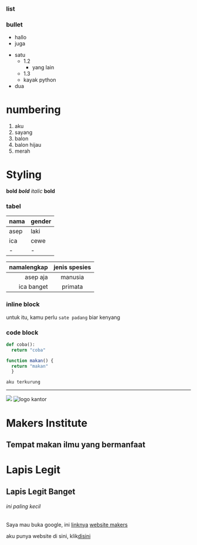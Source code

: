 ### list
### bullet
* hallo
* juga

- satu
  - 1.2
    - yang lain
  - 1.3
  - kayak python
- dua

# numbering
1. aku
2. sayang
3. balon
1. balon hijau
100. merah




# Styling
**bold**
***bold***
_italic_
__bold__




### tabel

|nama |gender|
|-----|------|
|asep | laki |
ica   | cewe |
|-|-|

|namalengkap |jenis spesies|
|-:|:-:|
|asep aja| manusia |
ica banget  | primata |




### inline block
untuk itu, kamu perlu `sate padang` biar kenyang


### code block
```python
def coba():
  return "coba"
```

```js
function makan() {
  return "makan"
  }
````

````
aku terkurung
````

---

![](http://cdn2.tstatic.net/style/foto/bank/images/tes-kepribadian-mengetahui-ukuran-kecemasan-dalam-percintaan-lewat-gambar-pertama-yang-dilihat_20180826_141212.jpg)
![logo kantor][logo makers]

[logo makers]:http://cdn2.tstatic.net/style/foto/bank/images/tes-kepribadian-mengetahui-ukuran-kecemasan-dalam-percintaan-lewat-gambar-pertama-yang-dilihat_20180826_141212.jpg





Makers Institute
================

Tempat makan ilmu yang bermanfaat
--------------------------------

# Lapis Legit #
## Lapis Legit Banget ##
###### ini paling kecil ######

Saya mau buka google, ini [linknya](https://google.com)
[website makers](https://makersinstitute.id "web makers nih")

aku punya website di sini, klik[disini][link]

[link]: https://facebook.com
[link2]: https://facebook.com
